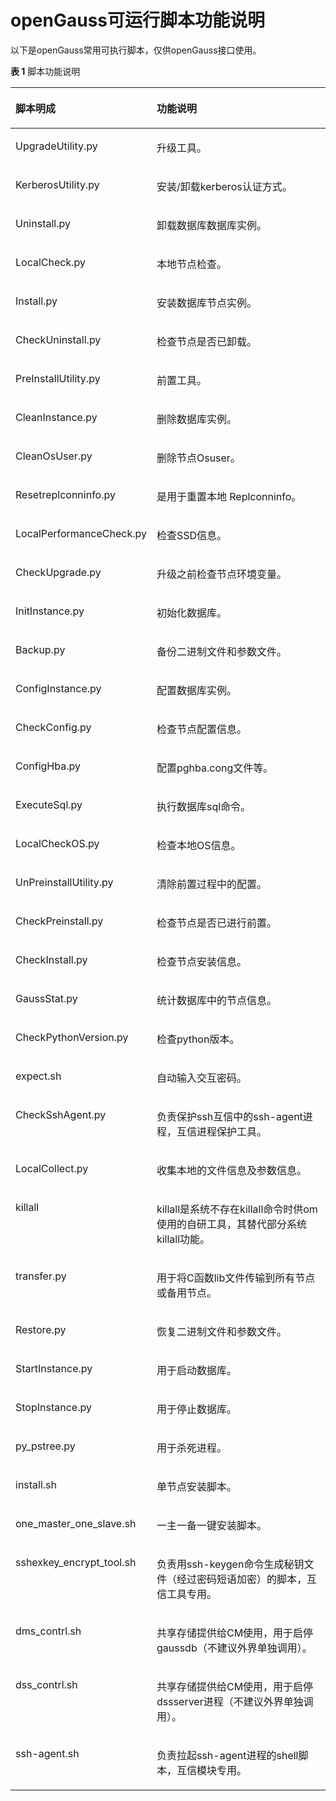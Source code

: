 # openGauss可运行脚本功能说明<a name="ZH-CN_TOPIC_0000001258392839"></a>

以下是openGauss常用可执行脚本，仅供openGauss接口使用。

**表 1**  脚本功能说明

<a name="table885801545614"></a>
<table><thead align="left"><tr id="row108591015155615"><th class="cellrowborder" valign="top" width="28.17%" id="mcps1.2.3.1.1"><p id="p14859191510565"><a name="p14859191510565"></a><a name="p14859191510565"></a>脚本明成</p>
</th>
<th class="cellrowborder" valign="top" width="71.83%" id="mcps1.2.3.1.2"><p id="p178593153569"><a name="p178593153569"></a><a name="p178593153569"></a>功能说明</p>
</th>
</tr>
</thead>
<tbody><tr id="row185911515618"><td class="cellrowborder" valign="top" width="28.17%" headers="mcps1.2.3.1.1 "><p id="p1285919159567"><a name="p1285919159567"></a><a name="p1285919159567"></a>UpgradeUtility.py</p>
</td>
<td class="cellrowborder" valign="top" width="71.83%" headers="mcps1.2.3.1.2 "><p id="p18859121512566"><a name="p18859121512566"></a><a name="p18859121512566"></a>升级工具。</p>
</td>
</tr>
<tr id="row88592015165616"><td class="cellrowborder" valign="top" width="28.17%" headers="mcps1.2.3.1.1 "><p id="p15041394508"><a name="p15041394508"></a><a name="p15041394508"></a>KerberosUtility.py</p>
</td>
<td class="cellrowborder" valign="top" width="71.83%" headers="mcps1.2.3.1.2 "><p id="p385921518569"><a name="p385921518569"></a><a name="p385921518569"></a>安装/卸载kerberos认证方式。</p>
</td>
</tr>
<tr id="row148591515135616"><td class="cellrowborder" valign="top" width="28.17%" headers="mcps1.2.3.1.1 "><p id="p10859715145616"><a name="p10859715145616"></a><a name="p10859715145616"></a>Uninstall.py</p>
</td>
<td class="cellrowborder" valign="top" width="71.83%" headers="mcps1.2.3.1.2 "><p id="p386071505617"><a name="p386071505617"></a><a name="p386071505617"></a>卸载数据库数据库实例。</p>
</td>
</tr>
<tr id="row2860201519569"><td class="cellrowborder" valign="top" width="28.17%" headers="mcps1.2.3.1.1 "><p id="p4137712135019"><a name="p4137712135019"></a><a name="p4137712135019"></a>LocalCheck.py</p>
</td>
<td class="cellrowborder" valign="top" width="71.83%" headers="mcps1.2.3.1.2 "><p id="p2860111585620"><a name="p2860111585620"></a><a name="p2860111585620"></a>本地节点检查。</p>
</td>
</tr>
<tr id="row4860191555611"><td class="cellrowborder" valign="top" width="28.17%" headers="mcps1.2.3.1.1 "><p id="p15216111510506"><a name="p15216111510506"></a><a name="p15216111510506"></a>Install.py</p>
</td>
<td class="cellrowborder" valign="top" width="71.83%" headers="mcps1.2.3.1.2 "><p id="p286091517566"><a name="p286091517566"></a><a name="p286091517566"></a>安装数据库节点实例。</p>
</td>
</tr>
<tr id="row4860181511566"><td class="cellrowborder" valign="top" width="28.17%" headers="mcps1.2.3.1.1 "><p id="p1614065664517"><a name="p1614065664517"></a><a name="p1614065664517"></a>CheckUninstall.py</p>
</td>
<td class="cellrowborder" valign="top" width="71.83%" headers="mcps1.2.3.1.2 "><p id="p111411156124512"><a name="p111411156124512"></a><a name="p111411156124512"></a>检查节点是否已卸载。</p>
</td>
</tr>
<tr id="row3860161575619"><td class="cellrowborder" valign="top" width="28.17%" headers="mcps1.2.3.1.1 "><p id="p38613150565"><a name="p38613150565"></a><a name="p38613150565"></a>PreInstallUtility.py</p>
</td>
<td class="cellrowborder" valign="top" width="71.83%" headers="mcps1.2.3.1.2 "><p id="p1430274613192"><a name="p1430274613192"></a><a name="p1430274613192"></a>前置工具。</p>
</td>
</tr>
<tr id="row19861161565619"><td class="cellrowborder" valign="top" width="28.17%" headers="mcps1.2.3.1.1 "><p id="p65611504483"><a name="p65611504483"></a><a name="p65611504483"></a>CleanInstance.py</p>
</td>
<td class="cellrowborder" valign="top" width="71.83%" headers="mcps1.2.3.1.2 "><p id="p586116157567"><a name="p586116157567"></a><a name="p586116157567"></a>删除数据库实例。</p>
</td>
</tr>
<tr id="row148616151568"><td class="cellrowborder" valign="top" width="28.17%" headers="mcps1.2.3.1.1 "><p id="p44229547486"><a name="p44229547486"></a><a name="p44229547486"></a>CleanOsUser.py</p>
</td>
<td class="cellrowborder" valign="top" width="71.83%" headers="mcps1.2.3.1.2 "><p id="p168611915165610"><a name="p168611915165610"></a><a name="p168611915165610"></a>删除节点Osuser。</p>
</td>
</tr>
<tr id="row4861121535611"><td class="cellrowborder" valign="top" width="28.17%" headers="mcps1.2.3.1.1 "><p id="p586113156561"><a name="p586113156561"></a><a name="p586113156561"></a>Resetreplconninfo.py</p>
</td>
<td class="cellrowborder" valign="top" width="71.83%" headers="mcps1.2.3.1.2 "><p id="p1086191518561"><a name="p1086191518561"></a><a name="p1086191518561"></a>是用于重置本地 Replconninfo。</p>
</td>
</tr>
<tr id="row18861615155615"><td class="cellrowborder" valign="top" width="28.17%" headers="mcps1.2.3.1.1 "><p id="p168612151566"><a name="p168612151566"></a><a name="p168612151566"></a>LocalPerformanceCheck.py</p>
</td>
<td class="cellrowborder" valign="top" width="71.83%" headers="mcps1.2.3.1.2 "><p id="p11861161514566"><a name="p11861161514566"></a><a name="p11861161514566"></a>检查SSD信息。</p>
</td>
</tr>
<tr id="row486191525613"><td class="cellrowborder" valign="top" width="28.17%" headers="mcps1.2.3.1.1 "><p id="p1386110151560"><a name="p1386110151560"></a><a name="p1386110151560"></a>CheckUpgrade.py</p>
</td>
<td class="cellrowborder" valign="top" width="71.83%" headers="mcps1.2.3.1.2 "><p id="p28611415155610"><a name="p28611415155610"></a><a name="p28611415155610"></a>升级之前检查节点环境变量。</p>
</td>
</tr>
<tr id="row19861201513568"><td class="cellrowborder" valign="top" width="28.17%" headers="mcps1.2.3.1.1 "><p id="p486281517563"><a name="p486281517563"></a><a name="p486281517563"></a>InitInstance.py</p>
</td>
<td class="cellrowborder" valign="top" width="71.83%" headers="mcps1.2.3.1.2 "><p id="p28621215185610"><a name="p28621215185610"></a><a name="p28621215185610"></a>初始化数据库。</p>
</td>
</tr>
<tr id="row1986217157569"><td class="cellrowborder" valign="top" width="28.17%" headers="mcps1.2.3.1.1 "><p id="p11862015195614"><a name="p11862015195614"></a><a name="p11862015195614"></a>Backup.py</p>
</td>
<td class="cellrowborder" valign="top" width="71.83%" headers="mcps1.2.3.1.2 "><p id="p286211155566"><a name="p286211155566"></a><a name="p286211155566"></a>备份二进制文件和参数文件。</p>
</td>
</tr>
<tr id="row15862115105611"><td class="cellrowborder" valign="top" width="28.17%" headers="mcps1.2.3.1.1 "><p id="p78622015125611"><a name="p78622015125611"></a><a name="p78622015125611"></a>ConfigInstance.py</p>
</td>
<td class="cellrowborder" valign="top" width="71.83%" headers="mcps1.2.3.1.2 "><p id="p1527104819480"><a name="p1527104819480"></a><a name="p1527104819480"></a>配置数据库实例。</p>
</td>
</tr>
<tr id="row128621815135610"><td class="cellrowborder" valign="top" width="28.17%" headers="mcps1.2.3.1.1 "><p id="p3862515185615"><a name="p3862515185615"></a><a name="p3862515185615"></a>CheckConfig.py</p>
</td>
<td class="cellrowborder" valign="top" width="71.83%" headers="mcps1.2.3.1.2 "><p id="p0143629122314"><a name="p0143629122314"></a><a name="p0143629122314"></a>检查节点配置信息。</p>
</td>
</tr>
<tr id="row686241515569"><td class="cellrowborder" valign="top" width="28.17%" headers="mcps1.2.3.1.1 "><p id="p68621815175611"><a name="p68621815175611"></a><a name="p68621815175611"></a>ConfigHba.py</p>
</td>
<td class="cellrowborder" valign="top" width="71.83%" headers="mcps1.2.3.1.2 "><p id="p1373744194816"><a name="p1373744194816"></a><a name="p1373744194816"></a>配置pghba.cong文件等。</p>
</td>
</tr>
<tr id="row178621415165614"><td class="cellrowborder" valign="top" width="28.17%" headers="mcps1.2.3.1.1 "><p id="p198622154562"><a name="p198622154562"></a><a name="p198622154562"></a>ExecuteSql.py</p>
</td>
<td class="cellrowborder" valign="top" width="71.83%" headers="mcps1.2.3.1.2 "><p id="p5862111515562"><a name="p5862111515562"></a><a name="p5862111515562"></a>执行数据库sql命令。</p>
</td>
</tr>
<tr id="row6862191515562"><td class="cellrowborder" valign="top" width="28.17%" headers="mcps1.2.3.1.1 "><p id="p1786271511562"><a name="p1786271511562"></a><a name="p1786271511562"></a>LocalCheckOS.py</p>
</td>
<td class="cellrowborder" valign="top" width="71.83%" headers="mcps1.2.3.1.2 "><p id="p782611615011"><a name="p782611615011"></a><a name="p782611615011"></a>检查本地OS信息。</p>
</td>
</tr>
<tr id="row14863111515561"><td class="cellrowborder" valign="top" width="28.17%" headers="mcps1.2.3.1.1 "><p id="p19863915105612"><a name="p19863915105612"></a><a name="p19863915105612"></a>UnPreinstallUtility.py</p>
</td>
<td class="cellrowborder" valign="top" width="71.83%" headers="mcps1.2.3.1.2 "><p id="p1425194015517"><a name="p1425194015517"></a><a name="p1425194015517"></a>清除前置过程中的配置。</p>
</td>
</tr>
<tr id="row15863161510567"><td class="cellrowborder" valign="top" width="28.17%" headers="mcps1.2.3.1.1 "><p id="p1863121545613"><a name="p1863121545613"></a><a name="p1863121545613"></a>CheckPreinstall.py</p>
</td>
<td class="cellrowborder" valign="top" width="71.83%" headers="mcps1.2.3.1.2 "><p id="p1786313157563"><a name="p1786313157563"></a><a name="p1786313157563"></a>检查节点是否已进行前置。</p>
</td>
</tr>
<tr id="row78631415125610"><td class="cellrowborder" valign="top" width="28.17%" headers="mcps1.2.3.1.1 "><p id="p8863315185610"><a name="p8863315185610"></a><a name="p8863315185610"></a>CheckInstall.py</p>
</td>
<td class="cellrowborder" valign="top" width="71.83%" headers="mcps1.2.3.1.2 "><p id="p929729154711"><a name="p929729154711"></a><a name="p929729154711"></a>检查节点安装信息。</p>
</td>
</tr>
<tr id="row16863131517561"><td class="cellrowborder" valign="top" width="28.17%" headers="mcps1.2.3.1.1 "><p id="p19863815195613"><a name="p19863815195613"></a><a name="p19863815195613"></a>GaussStat.py</p>
</td>
<td class="cellrowborder" valign="top" width="71.83%" headers="mcps1.2.3.1.2 "><p id="p11322101713466"><a name="p11322101713466"></a><a name="p11322101713466"></a>统计数据库中的节点信息。</p>
</td>
</tr>
<tr id="row8863141545617"><td class="cellrowborder" valign="top" width="28.17%" headers="mcps1.2.3.1.1 "><p id="p3863515105611"><a name="p3863515105611"></a><a name="p3863515105611"></a>CheckPythonVersion.py</p>
</td>
<td class="cellrowborder" valign="top" width="71.83%" headers="mcps1.2.3.1.2 "><p id="p18631815105615"><a name="p18631815105615"></a><a name="p18631815105615"></a>检查python版本。</p>
</td>
</tr>
<tr id="row486316157562"><td class="cellrowborder" valign="top" width="28.17%" headers="mcps1.2.3.1.1 "><p id="p118636154566"><a name="p118636154566"></a><a name="p118636154566"></a>expect.sh</p>
</td>
<td class="cellrowborder" valign="top" width="71.83%" headers="mcps1.2.3.1.2 "><p id="p8863315175611"><a name="p8863315175611"></a><a name="p8863315175611"></a>自动输入交互密码。</p>
</td>
</tr>
<tr id="row11863181515620"><td class="cellrowborder" valign="top" width="28.17%" headers="mcps1.2.3.1.1 "><p id="p1086319156564"><a name="p1086319156564"></a><a name="p1086319156564"></a>CheckSshAgent.py</p>
</td>
<td class="cellrowborder" valign="top" width="71.83%" headers="mcps1.2.3.1.2 "><p id="p3864181585620"><a name="p3864181585620"></a><a name="p3864181585620"></a>负责保护ssh互信中的ssh-agent进程，互信进程保护工具。</p>
</td>
</tr>
<tr id="row086401515617"><td class="cellrowborder" valign="top" width="28.17%" headers="mcps1.2.3.1.1 "><p id="p886412151564"><a name="p886412151564"></a><a name="p886412151564"></a>LocalCollect.py</p>
</td>
<td class="cellrowborder" valign="top" width="71.83%" headers="mcps1.2.3.1.2 "><p id="p18649157569"><a name="p18649157569"></a><a name="p18649157569"></a>收集本地的文件信息及参数信息。</p>
</td>
</tr>
<tr id="row1086417156569"><td class="cellrowborder" valign="top" width="28.17%" headers="mcps1.2.3.1.1 "><p id="p188641115185619"><a name="p188641115185619"></a><a name="p188641115185619"></a>killall</p>
</td>
<td class="cellrowborder" valign="top" width="71.83%" headers="mcps1.2.3.1.2 "><p id="p128644153563"><a name="p128644153563"></a><a name="p128644153563"></a><span>killall是</span><span>系统不存在killall命令时供om使用的自研工具，其替代部分系统killall功能</span>。</p>
</td>
</tr>
<tr id="row786421525615"><td class="cellrowborder" valign="top" width="28.17%" headers="mcps1.2.3.1.1 "><p id="p178641153564"><a name="p178641153564"></a><a name="p178641153564"></a>transfer.py</p>
</td>
<td class="cellrowborder" valign="top" width="71.83%" headers="mcps1.2.3.1.2 "><p id="p12864181520561"><a name="p12864181520561"></a><a name="p12864181520561"></a>用于将C函数lib文件传输到所有节点或备用节点。</p>
</td>
</tr>
<tr id="row286411515618"><td class="cellrowborder" valign="top" width="28.17%" headers="mcps1.2.3.1.1 "><p id="p208641415155619"><a name="p208641415155619"></a><a name="p208641415155619"></a>Restore.py</p>
</td>
<td class="cellrowborder" valign="top" width="71.83%" headers="mcps1.2.3.1.2 "><p id="p286412156560"><a name="p286412156560"></a><a name="p286412156560"></a>恢复二进制文件和参数文件。</p>
</td>
</tr>
<tr id="row583816415594"><td class="cellrowborder" valign="top" width="28.17%" headers="mcps1.2.3.1.1 "><p id="p1283984125911"><a name="p1283984125911"></a><a name="p1283984125911"></a>StartInstance.py</p>
</td>
<td class="cellrowborder" valign="top" width="71.83%" headers="mcps1.2.3.1.2 "><p id="p1983944112597"><a name="p1983944112597"></a><a name="p1983944112597"></a>用于启动数据库。</p>
</td>
</tr>
<tr id="row4553125965915"><td class="cellrowborder" valign="top" width="28.17%" headers="mcps1.2.3.1.1 "><p id="p1455425945918"><a name="p1455425945918"></a><a name="p1455425945918"></a>StopInstance.py</p>
</td>
<td class="cellrowborder" valign="top" width="71.83%" headers="mcps1.2.3.1.2 "><p id="p12554759195918"><a name="p12554759195918"></a><a name="p12554759195918"></a>用于停止数据库。</p>
</td>
</tr>
<tr id="row22574445012"><td class="cellrowborder" valign="top" width="28.17%" headers="mcps1.2.3.1.1 "><p id="p7258174414015"><a name="p7258174414015"></a><a name="p7258174414015"></a>py_pstree.py</p>
</td>
<td class="cellrowborder" valign="top" width="71.83%" headers="mcps1.2.3.1.2 "><p id="p1725874414016"><a name="p1725874414016"></a><a name="p1725874414016"></a>用于杀死进程。</p>
</td>
</tr>
<tr id="row13105204518486"><td class="cellrowborder" valign="top" width="28.17%" headers="mcps1.2.3.1.1 "><p id="p20106245154815"><a name="p20106245154815"></a><a name="p20106245154815"></a>install.sh</p>
</td>
<td class="cellrowborder" valign="top" width="71.83%" headers="mcps1.2.3.1.2 "><p id="p6106245114820"><a name="p6106245114820"></a><a name="p6106245114820"></a>单节点安装脚本。</p>
</td>
</tr>
<tr id="row12836719115218"><td class="cellrowborder" valign="top" width="28.17%" headers="mcps1.2.3.1.1 "><p id="p158372019155214"><a name="p158372019155214"></a><a name="p158372019155214"></a>one_master_one_slave.sh</p>
</td>
<td class="cellrowborder" valign="top" width="71.83%" headers="mcps1.2.3.1.2 "><p id="p1983761912525"><a name="p1983761912525"></a><a name="p1983761912525"></a>一主一备一键安装脚本。</p>
</td>
</tr>
<tr id="row13298218533"><td class="cellrowborder" valign="top" width="28.17%" headers="mcps1.2.3.1.1 "><p id="p183291625535"><a name="p183291625535"></a><a name="p183291625535"></a>sshexkey_encrypt_tool.sh</p>
</td>
<td class="cellrowborder" valign="top" width="71.83%" headers="mcps1.2.3.1.2 "><p id="p11329192145313"><a name="p11329192145313"></a><a name="p11329192145313"></a>负责用ssh-keygen命令生成秘钥文件（经过密码短语加密）的脚本，互信工具专用。</p>
</td>
</tr>
<tr id="row727013201346"><td class="cellrowborder" valign="top" width="28.17%" headers="mcps1.2.3.1.1 "><p id="p15270620642"><a name="p15270620642"></a><a name="p15270620642"></a><span id="ph15338136192015"><a name="ph15338136192015"></a><a name="ph15338136192015"></a>dms_contrl.sh</span></p>
</td>
<td class="cellrowborder" valign="top" width="71.83%" headers="mcps1.2.3.1.2 "><p id="p202701201145"><a name="p202701201145"></a><a name="p202701201145"></a><span id="ph1618127142212"><a name="ph1618127142212"></a><a name="ph1618127142212"></a>共享存储提供给CM使用，用于启停gaussdb（不建议外界单独调用）</span><span id="ph745115179120"><a name="ph745115179120"></a><a name="ph745115179120"></a>。</span></p>
</td>
</tr>
<tr id="row13752193417419"><td class="cellrowborder" valign="top" width="28.17%" headers="mcps1.2.3.1.1 "><p id="p775216345417"><a name="p775216345417"></a><a name="p775216345417"></a><span id="ph14725203719207"><a name="ph14725203719207"></a><a name="ph14725203719207"></a>dss_contrl.sh</span></p>
</td>
<td class="cellrowborder" valign="top" width="71.83%" headers="mcps1.2.3.1.2 "><p id="p375273412415"><a name="p375273412415"></a><a name="p375273412415"></a><span id="ph244819168239"><a name="ph244819168239"></a><a name="ph244819168239"></a>共享存储提供给CM使用，用于启停dssserver进程（不建议外界单独调用）</span><span id="ph189487181011"><a name="ph189487181011"></a><a name="ph189487181011"></a>。</span></p>
</td>
</tr>
<tr id="row1948192145516"><td class="cellrowborder" valign="top" width="28.17%" headers="mcps1.2.3.1.1 "><p id="p1758205991216"><a name="p1758205991216"></a><a name="p1758205991216"></a>ssh-agent.sh</p>
</td>
<td class="cellrowborder" valign="top" width="71.83%" headers="mcps1.2.3.1.2 "><p id="p1894882145512"><a name="p1894882145512"></a><a name="p1894882145512"></a>负责拉起ssh-agent进程的shell脚本，互信模块专用。</p>
</td>
</tr>
</tbody>
</table>

